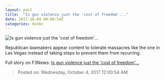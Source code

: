 ```yaml
---
layout: post
title:  "Is gun violence just the 'cost of freedom'..."
date: 2017-10-04 00:00:54Z
categories: msnbc
---
```


![Is gun violence just the 'cost of freedom'...](http://media1.s-nbcnews.com/j/MSNBC/Components/Video/201710/2017-10-04T00-02-01-6Z--1280x720.video_1067x600.jpg)

Republican lawmakers appear content to tolerate massacres like the one in Las Vegas instead of taking steps to prevent them from recurring.


Full story on F3News: [Is gun violence just the 'cost of freedom'...](http://www.f3nws.com/n/DprusE)

> Posted on: Wednesday, October 4, 2017 12:00:54 AM
